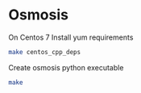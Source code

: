 # Osmosis

On Centos 7
Install yum requirements
```bash
make centos_cpp_deps
```

Create osmosis python executable
```bash
make
```